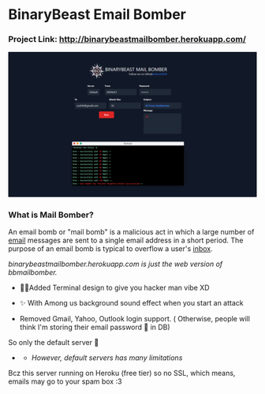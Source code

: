 # BinaryBeast Email Bomber

### Project Link: http://binarybeastmailbomber.herokuapp.com/

![RaihanEXE99](https://raw.githubusercontent.com/RaihanEXE99/BINARYBEAST-MAIL-BOMBER/main/SS.png)
  

### What is Mail Bomber?

An email bomb or "mail bomb" is a malicious act in which a large number of [email](https://techterms.com/definition/email) messages are sent to a single email address in a short period. The purpose of an email bomb is typical to overflow a user's [inbox](https://techterms.com/definition/inbox).

  

*binarybeastmailbomber.herokuapp.com is just the web version of bbmailbomber.*

  

 - 🐱‍💻Added Terminal design to give you hacker man vibe XD

- ✨ With Among us background sound effect when you start an attack

  

- Removed Gmail, Yahoo, Outlook login support. ( Otherwise, people will think I'm storing their email password 🙂 in DB)

  

So only the default server 👾

- - *However, default servers has many limitations*

  

Bcz this server running on Heroku (free tier) so no SSL, which means, emails may go to your spam box :3


